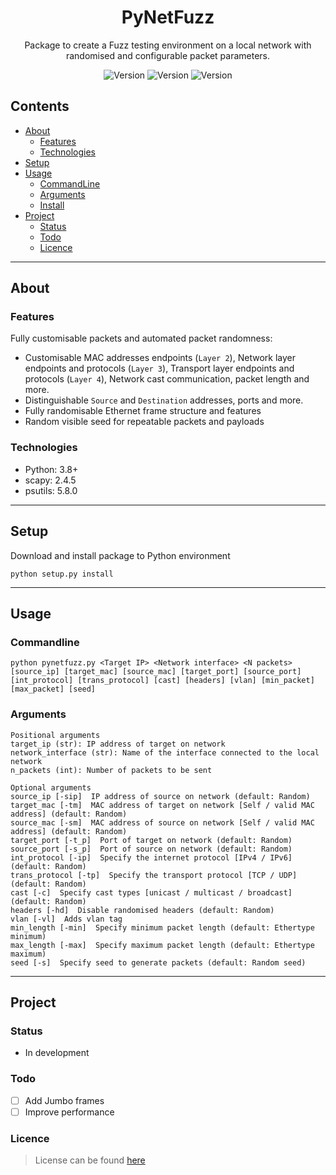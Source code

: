 <h1 align="center">PyNetFuzz</h1>

<p align="center">Package to create a Fuzz testing environment on a local network with randomised and configurable packet parameters.</p>

<div align="center">
    <img alt="Version" title="Package Version" src="https://img.shields.io/badge/PyNetFuzz-v1.0.0-blue">
    <img alt="Version" title="Package Coverage" src="https://img.shields.io/badge/coverage-75%25-green">
    <img alt="Version" title="Package License" src="https://img.shields.io/badge/license-MIT-lightgrey">
</div>

## Contents

* [About](#about)
  * [Features](#features)
  * [Technologies](#technologies)
* [Setup](#setup)
* [Usage](#usage)
  * [CommandLine](#commandline)
  * [Arguments](#arguments)
  * [Install](#install)
* [Project](#project)
  * [Status](#status)
  * [Todo](#todo)
  * [Licence](#licence)

---

## About

### Features

Fully customisable packets and automated packet randomness:

* Customisable MAC addresses endpoints (`Layer 2`), Network layer endpoints and protocols (`Layer 3`), Transport layer endpoints and protocols (`Layer 4`), Network cast communication, packet length and more.
* Distinguishable `Source` and `Destination` addresses, ports and more.
* Fully randomisable Ethernet frame structure and features
* Random visible seed for repeatable packets and payloads

### Technologies

* Python: 3.8+
* scapy: 2.4.5
* psutils: 5.8.0

---

## Setup

Download and install package to Python environment

```CLI
python setup.py install
```

---

## Usage

### Commandline

```CLI
python pynetfuzz.py <Target IP> <Network interface> <N packets> [source_ip] [target_mac] [source_mac] [target_port] [source_port] [int_protocol] [trans_protocol] [cast] [headers] [vlan] [min_packet] [max_packet] [seed]
```

### Arguments

```CLI
Positional arguments
target_ip (str): IP address of target on network
network_interface (str): Name of the interface connected to the local network
n_packets (int): Number of packets to be sent

Optional arguments
source_ip [-sip]  IP address of source on network (default: Random)
target_mac [-tm]  MAC address of target on network [Self / valid MAC address] (default: Random)
source_mac [-sm]  MAC address of source on network [Self / valid MAC address] (default: Random)
target_port [-t_p]  Port of target on network (default: Random)
source_port [-s_p]  Port of source on network (default: Random)
int_protocol [-ip]  Specify the internet protocol [IPv4 / IPv6] (default: Random)
trans_protocol [-tp]  Specify the transport protocol [TCP / UDP] (default: Random)
cast [-c]  Specify cast types [unicast / multicast / broadcast] (default: Random)
headers [-hd]  Disable randomised headers (default: Random)
vlan [-vl]  Adds vlan tag
min_length [-min]  Specify minimum packet length (default: Ethertype minimum)
max_length [-max]  Specify maximum packet length (default: Ethertype maximum)
seed [-s]  Specify seed to generate packets (default: Random seed)
```

---

## Project

### Status

* In development

### Todo

* [ ] Add Jumbo frames
* [ ] Improve performance

### Licence

> License can be found [here](./LICENSE)
